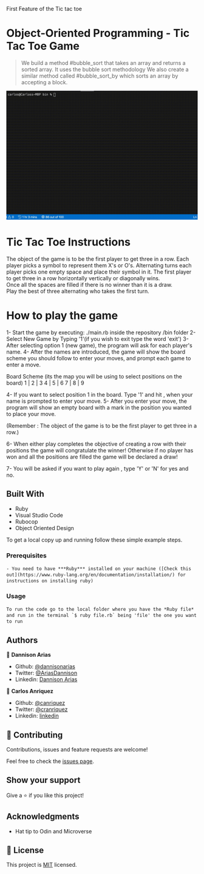 First Feature of the Tic tac toe

# Object-Oriented Programming - Tic Tac Toe Game

> We build a method #bubble_sort that takes an array and returns a sorted array. It uses the bubble sort methodology
  We also create a similar method called #bubble_sort_by which sorts an array by accepting a block. 


![app_video file](./app_video.gif)

# Tic Tac Toe Instructions

The object of the game is to be the first player to get three in a row. 
Each player picks a symbol to represent them X's or O's. Alternating turns each player picks one empty space and place their symbol in it.  The first player to get three in a row horizontally vertically or diagonally wins.  
Once all the spaces are filled if there is no winner than it is a draw.  
Play the best of three alternating who takes the first turn.

# How to play the game
1- Start the game by executing: ./main.rb inside the repository /bin folder
2- Select New Game by Typing '1'(if you wish to exit type the word 'exit')
3- After selecting option 1 (new game), the program will ask for each player's name.
4- After the names are introduced, the game will show the board scheme you should follow to enter your moves, and prompt each game to enter a move.

Board Scheme (its the map you will be using to select positions on the board)
   1 | 2 | 3 
   4 | 5 | 6 
   7 | 8 | 9 

4- If you want to select position 1 in the board. Type '1' and hit <enter>, when your name is prompted to enter your move.
5- After you enter your move, the program will show an empty board with a mark in the position you wanted to place your move.

(Remember : The object of the game is to be the first player to get three in a row.)

6- When either play completes the objective of creating a row with their positions the game will congratulate the winner!
Otherwise if no player has won and all the positions are filled the game will be declared a draw!

7- You will be asked if you want to play again , type 'Y' or 'N' for yes and no. 


## Built With

- Ruby
- Visual Studio Code
- Rubocop
- Object Oriented Design

To get a local copy up and running follow these simple example steps.

### Prerequisites
    - You need to have ***Ruby*** installed on your machine ([Check this out](https://www.ruby-lang.org/en/documentation/installation/) for instructions on installing ruby)

### Usage
    To run the code go to the local folder where you have the *Ruby file* and run in the terminal `$ ruby file.rb` being 'file' the one you want to run

## Authors

👤 **Dannison Arias**

- Github: [@dannisonarias](https://github.com/dannisonarias)
- Twitter: [@AriasDannison](https://twitter.com/AriasDannison)
- Linkedin: [Dannison Arias](https://www.linkedin.com/in/dannison-arias-777919190/)

👤 **Carlos Anriquez**

- Github: [@canriquez](https://github.com/canriquez)
- Twitter: [@cranriquez](https://twitter.com/cranriquez)
- Linkedin: [linkedin](https://www.linkedin.com/in/carlosanriquez/)

## 🤝 Contributing

Contributions, issues and feature requests are welcome!

Feel free to check the [issues page](issues/).

## Show your support

Give a ⭐️ if you like this project!

## Acknowledgments

- Hat tip to Odin and Microverse

## 📝 License

This project is [MIT](lic.url) licensed.